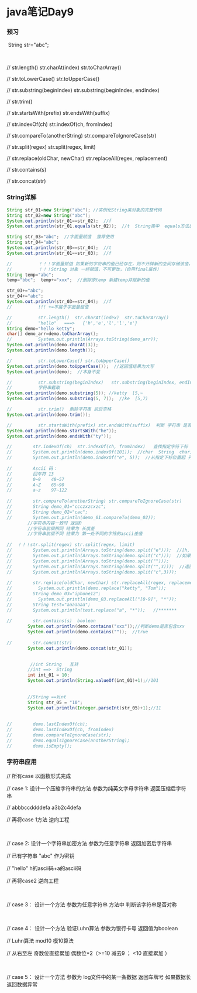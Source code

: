 # java笔记Day9





### **预习**

​          String str="abc";

​          

//          str.length()  str.charAt(index)  str.toCharArray() 

//          str.toLowerCase() str.toUpperCase()

//          str.substring(beginIndex)   str.substring(beginIndex, endIndex)

//          str.trim()

//          str.startsWith(prefix) str.endsWith(suffix)

//          str.indexOf(ch)  str.indexOf(ch, fromIndex)

//          str.compareTo(anotherString) str.compareToIgnoreCase(str)

//          str.split(regex) str.split(regex, limit)

//          str.replace(oldChar, newChar) str.replaceAll(regex, replacement)

//          str.contains(s) 

//          str.concat(str)

### String详解

```java
String str_01=new String("abc"); //实例化String类对象的完整代码
String str_02=new String("abc");
System.out.println(str_01==str_02);  //f
System.out.println(str_01.equals(str_02));  //t  String类中  equals方法已被重写 比较内容而不是内存

String str_03="abc";  //字面量赋值  推荐使用
String str_04="abc";
System.out.println(str_03==str_04);  //t
System.out.println(str_01==str_03);  //f

//          ！！！字面量赋值 如果新的字符串的值已经存在，则不开辟新的空间存储该值，新字符串指向已经存在的值
//          ！！！String 对象 一经赋值，不可更改，（自带final属性）
String temp="abc";
temp="bbc";  temp+="xxx";  //删除原temp 新建temp并赋新的值

str_03+="abc";
str_04+="abc";
System.out.println(str_03==str_04);  //f
//          !!! +=不属于字面量赋值 

//          str.length()  str.charAt(index)  str.toCharArray() 
//          "hello"   ===>   {'h','e','l','l','e'}  
String demo="hello ketty";
char[] demo_arr=demo.toCharArray();
//          System.out.println(Arrays.toString(demo_arr));
System.out.println(demo.charAt(3));
System.out.println(demo.length());

//          str.toLowerCase() str.toUpperCase()
System.out.println(demo.toUpperCase());  //返回值结果为大写
System.out.println(demo);  //本身不变          

//          str.substring(beginIndex)   str.substring(beginIndex, endIndex)
//          字符串截取
System.out.println(demo.substring(5)); //ketty  [5,~
System.out.println(demo.substring(5, 7));  //ke  [5,7)            

//          str.trim()  删除字符串 前后空格
System.out.println(demo.trim());

//          str.startsWith(prefix) str.endsWith(suffix)  判断 字符串 是否以 XXX 作为开头/结尾
System.out.println(demo.startsWith("he"));
System.out.println(demo.endsWith("ty"));

//        str.indexOf(ch)  str.indexOf(ch, fromIndex)   查找指定字符下标
//        System.out.println(demo.indexOf(101));  //char  String  char对应ascii码
//        System.out.println(demo.indexOf("e", 5));  //从指定下标位置起 开始寻找
        
//        Ascii 码：
//        回车符 13
//        0~9    48~57
//        A~Z    65~90
//        a~z    97~122
        
//        str.compareTo(anotherString) str.compareToIgnoreCase(str)
//        String demo_01="ccczxzcxzc";
//        String demo_02="cac";
//        System.out.println(demo_01.compareTo(demo_02));  
        //字符串内容一致时 返回0
        //字符串前缀相同 结果为 长度差
        //字符串前缀不同 结果为 第一处不同的字符的ascii差值          
        
//  ！！！str.split(regex) str.split(regex, limit)
//        System.out.println(Arrays.toString(demo.split("e")));  //[h, llok, tty] 将e作为分隔符
//        System.out.println(Arrays.toString(demo.split("c")));  //如果作为分割的元素不存在 则返回一个元素
//        System.out.println(Arrays.toString(demo.split("")));
//        System.out.println(Arrays.toString(demo.split("",3)));  //返回数组最多3个元素
//        System.out.println(Arrays.toString(demo.split("c",3)));
        
//        str.replace(oldChar, newChar) str.replaceAll(regex, replacement)
//          System.out.println(demo.replace("ketty", "Tom"));
//        String demo_03="iphone12";
//          System.out.println(demo_03.replaceAll("[0-9]", "*"));
//        String test="aaaaaaa";
//        System.out.println(test.replace("a", "*"));   //*******
        
//        str.contains(s)  boolean
        System.out.println(demo.contains("xxx"));//判断demo是否包含xxx
        System.out.println(demo.contains(""));  //true
        
//        str.concat(str)
        System.out.println(demo.concat(str_01));

          
         //int String   互转
        //int ==>  String
        int int_01 = 10;
        System.out.println(String.valueOf(int_01)+1);//101
        
        
        //String ==》int
        String str_05 = "10";
        System.out.println(Integer.parseInt(str_05)+1);//11
        
        
//        demo.lastIndexOf(ch);
//        demo.lastIndexOf(ch, fromIndex)
//        demo.compareToIgnoreCase(str);
//        demo.equalsIgnoreCase(anotherString);
//        demo.isEmpty();
```



### 字符串应用

//          所有case 以函数形式完成

//          case 1: 设计一个压缩字符串的方法  参数为纯英文字母字符串  返回压缩后字符串

//          abbbccddddefa    a3b2c4defa

//          再将case 1方法 逆向工程

​          

//          case 2: 设计一个字符串加密方法 参数为任意字符串  返回加密后字符串

//            已有字符串 "abc"   作为密钥

//            "hello"       h的ascii码+a的ascii码    

//            再将case2 逆向工程

​          

//          case 3： 设计一个方法 参数为任意字符串  方法中 判断该字符串是否对称

​            

//          case 4： 设计一个方法 验证Luhn算法   参数为银行卡号 返回值为boolean

//            Luhn算法 mod10 模10算法

//            从右至左 奇数位直接累加 偶数位*2（>=10 减去9  ； <10 直接累加 ）

​          

//          case 5： 设计一个方法 参数为 log文件中的某一条数据 返回车牌号 如果数据长 返回数据异常